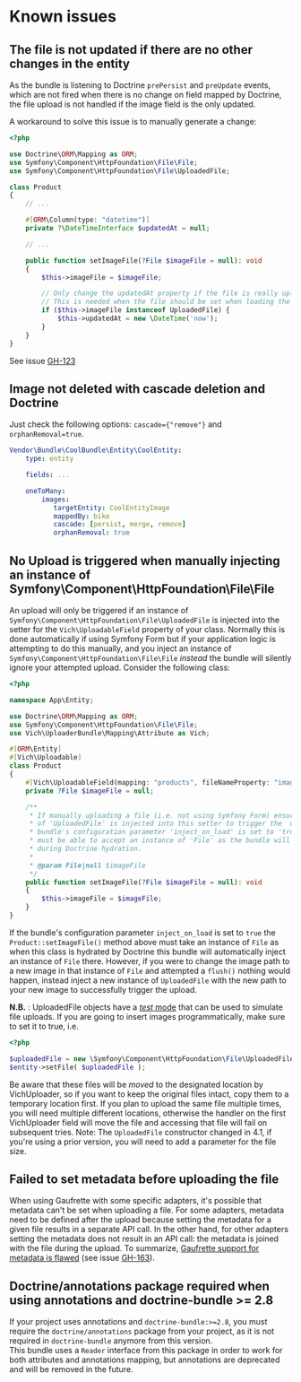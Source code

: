 # Known issues

## The file is not updated if there are no other changes in the entity

As the bundle is listening to Doctrine `prePersist` and `preUpdate` events, which are not fired
when there is no change on field mapped by Doctrine, the file upload is not handled if the image field
is the only updated.

A workaround to solve this issue is to manually generate a change:

```php
<?php

use Doctrine\ORM\Mapping as ORM;
use Symfony\Component\HttpFoundation\File\File;
use Symfony\Component\HttpFoundation\File\UploadedFile;

class Product
{
    // ...

    #[ORM\Column(type: "datetime")]
    private ?\DateTimeInterface $updatedAt = null;

    // ...

    public function setImageFile(?File $imageFile = null): void
    {
        $this->imageFile = $imageFile;

        // Only change the updatedAt property if the file is really uploaded to avoid database updates.
        // This is needed when the file should be set when loading the entity.
        if ($this->imageFile instanceof UploadedFile) {
            $this->updatedAt = new \DateTime('now');
        }
    }
}
```

See issue [GH-123](https://github.com/dustin10/VichUploaderBundle/issues/123)

## Image not deleted with cascade deletion and Doctrine

Just check the following options: `cascade={"remove"}` and `orphanRemoval=true`.

```yaml
Vendor\Bundle\CoolBundle\Entity\CoolEntity:
    type: entity

    fields: ...

    oneToMany:
        images:
           targetEntity: CoolEntityImage
           mappedBy: bike
           cascade: [persist, merge, remove]
           orphanRemoval: true
```

## No Upload is triggered when manually injecting an instance of Symfony\Component\HttpFoundation\File\File

An upload will only be triggered if an instance of `Symfony\Component\HttpFoundation\File\UploadedFile`
is injected into the setter for the `Vich\UploadableField` property of your class. Normally this is done
automatically if using Symfony Form but if your application logic is attempting to do this manually, and you
inject an instance of `Symfony\Component\HttpFoundation\File\File` *instead* the bundle will silently ignore
your attempted upload.
Consider the following class:

``` php
<?php

namespace App\Entity;

use Doctrine\ORM\Mapping as ORM;
use Symfony\Component\HttpFoundation\File\File;
use Vich\UploaderBundle\Mapping\Attribute as Vich;

#[ORM\Entity]
#[Vich\Uploadable]
class Product
{
    #[Vich\UploadableField(mapping: "products", fileNameProperty: "imageName")]
    private ?File $imageFile = null;

    /**
     * If manually uploading a file (i.e. not using Symfony Form) ensure an instance
     * of 'UploadedFile' is injected into this setter to trigger the  update. If this
     * bundle's configuration parameter 'inject_on_load' is set to 'true' this setter
     * must be able to accept an instance of 'File' as the bundle will inject one here
     * during Doctrine hydration.
     *
     * @param File|null $imageFile
     */
    public function setImageFile(?File $imageFile = null): void
    {
        $this->imageFile = $imageFile;
    }
}
```

If the bundle's configuration parameter `inject_on_load` is set to `true` the `Product::setImageFile()`
method above must take an instance of `File` as when this class is hydrated by Doctrine this
bundle will automatically inject an instance of `File` there. However, if you were to change
the image path to a new image in that instance of `File` and attempted a `flush()` nothing
would happen, instead inject a new instance of `UploadedFile` with the new path to your new
image to successfully trigger the upload.

**N.B.** : UploadedFile objects have a
[*test* mode](https://github.com/symfony/symfony/blob/6.1/src/Symfony/Component/HttpFoundation/File/UploadedFile.php#L63)
that can be used to simulate file uploads.
If you are going to insert images programmatically, make sure to set it to true, i.e.

``` php
<?php

$uploadedFile = new \Symfony\Component\HttpFoundation\File\UploadedFile($filePath, basename($filePath), null, null, true);
$entity->setFile( $uploadedFile );
```

Be aware that these files will be _moved_ to the designated location by VichUploader, so if you want to keep the
original files intact, copy them to a temporary location first. If you plan to upload the same file multiple times,
you will need multiple different locations, otherwise the handler on the first VichUploader field will move the file
and accessing that file will fail on subsequent tries.
Note: The `UploadedFile` constructor changed in 4.1, if you're using a prior version, you will need to add a parameter
for the file size.

## Failed to set metadata before uploading the file

When using Gaufrette with some specific adapters, it's possible that metadata can't be set when uploading a file.
For some adapters, metadata need to be defined after the upload because setting the metadata for a given file results
in a separate API call. In the other hand, for other adapters setting the metadata does not result in an API call: the
metadata is joined with the file during the upload.
To summarize, [Gaufrette support for metadata is flawed](https://github.com/KnpLabs/Gaufrette/issues/108)
(see issue [GH-163](https://github.com/dustin10/VichUploaderBundle/issues/163)).

## Doctrine/annotations package required when using annotations and doctrine-bundle >= 2.8

If your project uses annotations and `doctrine-bundle:>=2.8`, you must require the `doctrine/annotations`
package from your project, as it is not required in `doctrine-bundle` anymore from this version.  
This bundle uses a `Reader` interface from this package in order to work for both attributes and annotations
mapping, but annotations are deprecated and will be removed in the future.
